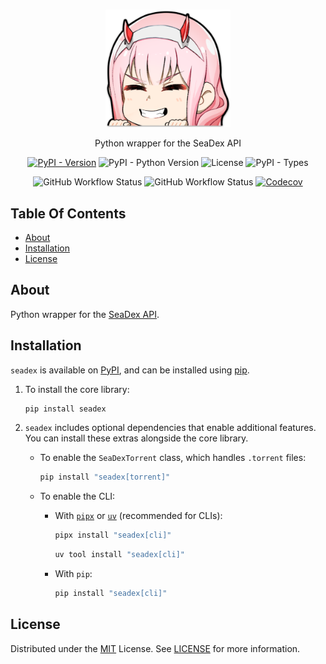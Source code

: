 <br/>
<p align="center">
  <a href="https://github.com/Ravencentric/seadex">
    <img src="https://raw.githubusercontent.com/Ravencentric/seadex/refs/heads/main/docs/assets/logo.png" alt="Logo" width="200">
  </a>
  <p align="center">
    Python wrapper for the SeaDex API
  </p>
</p>

<p align="center">
<a href="https://pypi.org/project/seadex/"><img src="https://img.shields.io/pypi/v/seadex" alt="PyPI - Version" ></a>
<img src="https://img.shields.io/pypi/pyversions/seadex" alt="PyPI - Python Version">
<img src="https://img.shields.io/github/license/Ravencentric/seadex" alt="License">
<img src="https://img.shields.io/pypi/types/seadex" alt="PyPI - Types">
</p>

<p align="center">
<img src="https://img.shields.io/github/actions/workflow/status/Ravencentric/seadex/release.yml?" alt="GitHub Workflow Status">
<img src="https://img.shields.io/github/actions/workflow/status/Ravencentric/seadex/tests.yml?label=tests" alt="GitHub Workflow Status">
<a href="https://codecov.io/gh/Ravencentric/seadex"><img src="https://codecov.io/gh/Ravencentric/seadex/graph/badge.svg?token=B45ODO7TEY" alt="Codecov"></a>
</p>

## Table Of Contents

* [About](#about)
* [Installation](#installation)
* [License](#license)

## About

Python wrapper for the [SeaDex API](https://releases.moe/about/).

## Installation

`seadex` is available on [PyPI](https://pypi.org/project/seadex/), and can be installed using [pip](https://pip.pypa.io/en/stable/installation/).

1. To install the core library:

    ```sh
    pip install seadex
    ```

2. `seadex` includes optional dependencies that enable additional features. You can install these extras alongside the core library.

    - To enable the `SeaDexTorrent` class, which handles `.torrent` files:

        ```sh
        pip install "seadex[torrent]"
        ```

    - To enable the CLI:

        - With [`pipx`](https://pipx.pypa.io/stable/) or [`uv`](https://docs.astral.sh/uv/guides/tools/#installing-tools) (recommended for CLIs):

            ```sh
            pipx install "seadex[cli]"
            ```
            ```sh
            uv tool install "seadex[cli]"
            ```

        - With `pip`:

            ```sh
            pip install "seadex[cli]"
            ```


## License

Distributed under the [MIT](https://choosealicense.com/licenses/mit/) License. See [LICENSE](https://github.com/Ravencentric/seadex/blob/main/LICENSE) for more information.
